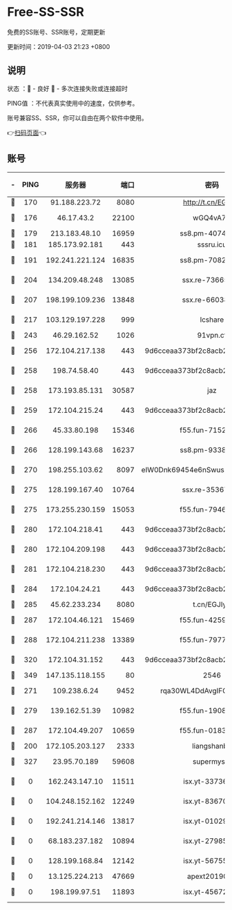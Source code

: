 # Free-SS-SSR

免费的SS账号、SSR账号，定期更新

更新时间：2019-04-03 21:23 +0800

## 说明

状态     ：🙂 - 良好 🙁 - 多次连接失败或连接超时

PING值   ：不代表真实使用中的速度，仅供参考。

账号兼容SS、SSR，你可以自由在两个软件中使用。

👉[扫码页面](https://liesauer.github.io/Free-SS-SSR/)👈

## 账号

|-|PING|服务器|端口|密码|加密方式|区域|
|:----:|:----:|:-----:|-----:|:----:|:----:|:----:|
|🙂|170|91.188.223.72|8080|http://t.cn/EGJIyrl|rc4-md5|RU|
|🙂|176|46.17.43.2|22100|wGQ4vA7D|aes-256-gcm|RU|
|🙂|179|213.183.48.10|16959|ss8.pm-40746031|rc4-md5|RU|
|🙂|181|185.173.92.181|443|sssru.icu|rc4-md5|RU|
|🙂|191|192.241.221.124|16835|ss8.pm-70821734|aes-256-cfb|US|
|🙂|204|134.209.48.248|13085|ssx.re-73665624|aes-256-cfb|US|
|🙂|207|198.199.109.236|13848|ssx.re-66038086|aes-256-cfb|US|
|🙂|217|103.129.197.228|999|lcshare|aes-256-cfb|US|
|🙂|243|46.29.162.52|1026|91vpn.cf|rc4-md5|RU|
|🙂|256|172.104.217.138|443|9d6cceaa373bf2c8acb22e60b6a58be6|aes-256-cfb|US|
|🙂|258|198.74.58.40|443|9d6cceaa373bf2c8acb22e60b6a58be6|aes-256-cfb|US|
|🙂|258|173.193.85.131|30587|jaz|aes-256-cfb|US|
|🙂|259|172.104.215.24|443|9d6cceaa373bf2c8acb22e60b6a58be6|aes-256-cfb|US|
|🙂|266|45.33.80.198|15346|f55.fun-71521977|aes-256-cfb|US|
|🙂|266|128.199.143.68|16237|ss8.pm-93382956|aes-256-cfb|SG|
|🙂|270|198.255.103.62|8097|eIW0Dnk69454e6nSwuspv9DmS201tQ0D|aes-256-cfb|US|
|🙂|275|128.199.167.40|10764|ssx.re-35367150|aes-256-cfb|SG|
|🙂|275|173.255.230.159|15053|f55.fun-79461545|aes-256-cfb|US|
|🙂|280|172.104.218.41|443|9d6cceaa373bf2c8acb22e60b6a58be6|aes-256-cfb|US|
|🙂|280|172.104.209.198|443|9d6cceaa373bf2c8acb22e60b6a58be6|aes-256-cfb|US|
|🙂|281|172.104.218.230|443|9d6cceaa373bf2c8acb22e60b6a58be6|aes-256-cfb|US|
|🙂|284|172.104.24.21|443|9d6cceaa373bf2c8acb22e60b6a58be6|aes-256-cfb|US|
|🙂|285|45.62.233.234|8080|t.cn/EGJIyrl|rc4-md5|CA|
|🙂|287|172.104.46.121|15469|f55.fun-42596050|aes-256-cfb|SG|
|🙂|288|172.104.211.238|13389|f55.fun-79775139|aes-256-cfb|US|
|🙂|320|172.104.31.152|443|9d6cceaa373bf2c8acb22e60b6a58be6|aes-256-cfb|US|
|🙂|349|147.135.118.155|80|2546|chacha20|US|
|🙂|271|109.238.6.24|9452|rqa30WL4DdAvgIFG6Fs3znzTa|aes-256-cfb|FR|
|🙂|279|139.162.51.39|10982|f55.fun-19086456|aes-256-cfb|SG|
|🙂|287|172.104.49.207|10659|f55.fun-01831291|aes-256-cfb|SG|
|🙁|200|172.105.203.127|2333|liangshanbo|chacha20|JP|
|🙁|327|23.95.70.189|59608|supermyssr|chacha20-ietf|US|
|🙁|0|162.243.147.10|11511|isx.yt-33736673|aes-256-cfb|US|
|🙁|0|104.248.152.162|12249|isx.yt-83670895|aes-256-cfb|SG|
|🙁|0|192.241.214.146|13817|isx.yt-01029416|aes-256-cfb|US|
|🙁|0|68.183.237.182|10894|isx.yt-27985079|aes-256-cfb|SG|
|🙁|0|128.199.168.84|12142|isx.yt-56755881|aes-256-cfb|SG|
|🙁|0|13.125.224.213|47669|apext2019001|chacha20|KR|
|🙁|0|198.199.97.51|11893|isx.yt-45672617|aes-256-cfb|US|
